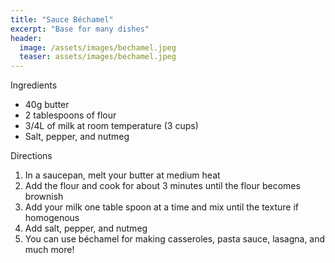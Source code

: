 ```yaml
---
title: "Sauce Béchamel"
excerpt: "Base for many dishes"
header:
  image: /assets/images/bechamel.jpeg
  teaser: assets/images/bechamel.jpeg
---
```

Ingredients

* 40g butter
* 2 tablespoons of flour 
* 3/4L of milk at room temperature (3 cups)
* Salt, pepper, and nutmeg

Directions

1. In a saucepan, melt your butter at medium heat 
2. Add the flour and cook for about 3 minutes until the flour becomes brownish 
3. Add your milk one table spoon at a time and mix until the texture if homogenous 
4. Add salt, pepper, and nutmeg
5. You can use béchamel for making casseroles, pasta sauce, lasagna, and much more!
